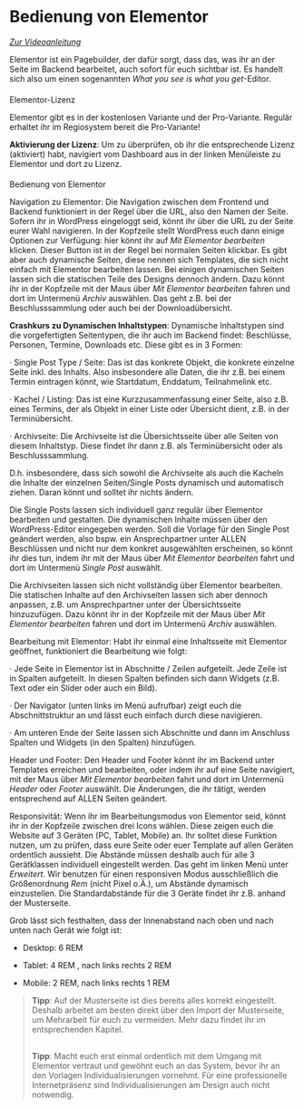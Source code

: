 ﻿# Bedienung von Elementor

[_Zur Videoanleitung_](https://jliberale.sharepoint.com/:v:/s/Bundesvorstand/EVWGRycljONInCbT1zGflO0BY4MQ-beSm1Y6SY4XhFbixg?e=utJofH)

Elementor ist ein Pagebuilder, der dafür sorgt, dass das, was ihr an der Seite im Backend bearbeitet, auch sofort für euch sichtbar ist. Es handelt sich also um einen sogenannten _What you see is what you get_-Editor.

#### 

Elementor-Lizenz

Elementor gibt es in der kostenlosen Variante und der Pro-Variante. Regulär erhaltet ihr im Regiosystem bereit die Pro-Variante!

**Aktivierung der Lizenz**: Um zu überprüfen, ob ihr die entsprechende Lizenz (aktiviert) habt, navigiert vom Dashboard aus in der linken Menüleiste zu Elementor und dort zu Lizenz.

#### 

Bedienung von Elementor

Navigation zu Elementor: Die Navigation zwischen dem Frontend und Backend funktioniert in der Regel über die URL, also den Namen der Seite. Sofern ihr in WordPress eingeloggt seid, könnt ihr über die URL zu der Seite eurer Wahl navigieren. In der Kopfzeile stellt WordPress euch dann einige Optionen zur Verfügung: hier könnt ihr auf _Mit Elementor bearbeiten_ klicken. Dieser Button ist in der Regel bei normalen Seiten klickbar. Es gibt aber auch dynamische Seiten, diese nennen sich Templates, die sich nicht einfach mit Elementor bearbeiten lassen. Bei einigen dynamischen Seiten lassen sich die statischen Teile des Designs dennoch ändern. Dazu könnt ihr in der Kopfzeile mit der Maus über _Mit Elementor bearbeiten_ fahren und dort im Untermenü _Archiv_ auswählen. Das geht z.B. bei der Beschlusssammlung oder auch bei der Downloadübersicht.

**Crashkurs zu Dynamischen Inhaltstypen**: Dynamische Inhaltstypen sind die vorgefertigten Seitentypen, die ihr auch im Backend findet: Beschlüsse, Personen, Termine, Downloads etc. Diese gibt es in 3 Formen:

· Single Post Type / Seite: Das ist das konkrete Objekt, die konkrete einzelne Seite inkl. des Inhalts. Also insbesondere alle Daten, die ihr z.B. bei einem Termin eintragen könnt, wie Startdatum, Enddatum, Teilnahmelink etc.

· Kachel / Listing: Das ist eine Kurzzusammenfassung einer Seite, also z.B. eines Termins, der als Objekt in einer Liste oder Übersicht dient, z.B. in der Terminübersicht.

· Archivseite: Die Archivseite ist die Übersichtsseite über alle Seiten von diesem Inhaltstyp. Diese findet ihr dann z.B. als Terminübersicht oder als Beschlusssammlung.

D.h. insbesondere, dass sich sowohl die Archivseite als auch die Kacheln die Inhalte der einzelnen Seiten/Single Posts dynamisch und automatisch ziehen. Daran könnt und solltet ihr nichts ändern.

Die Single Posts lassen sich individuell ganz regulär über Elementor bearbeiten und gestalten. Die dynamischen Inhalte müssen über den WordPress-Editor eingegeben werden. Soll die Vorlage für den Single Post geändert werden, also bspw. ein Ansprechpartner unter ALLEN Beschlüssen und nicht nur dem konkret ausgewählten erscheinen, so könnt ihr dies tun, indem ihr mit der Maus über _Mit Elementor bearbeiten_ fahrt und dort im Untermenü _Single Post_ auswählt.

Die Archivseiten lassen sich nicht vollständig über Elementor bearbeiten. Die statischen Inhalte auf den Archivseiten lassen sich aber dennoch anpassen, z.B. um Ansprechpartner unter der Übersichtsseite hinzuzufügen. Dazu könnt ihr in der Kopfzeile mit der Maus über _Mit Elementor bearbeiten_ fahren und dort im Untermenü _Archiv_ auswählen.

Bearbeitung mit Elementor: Habt ihr einmal eine Inhaltsseite mit Elementor geöffnet, funktioniert die Bearbeitung wie folgt:

· Jede Seite in Elementor ist in Abschnitte / Zeilen aufgeteilt. Jede Zeile ist in Spalten aufgeteilt. In diesen Spalten befinden sich dann Widgets (z.B. Text oder ein Slider oder auch ein Bild).

· Der Navigator (unten links im Menü aufrufbar) zeigt euch die Abschnittstruktur an und lässt euch einfach durch diese navigieren.

· Am unteren Ende der Seite lassen sich Abschnitte und dann im Anschluss Spalten und Widgets (in den Spalten) hinzufügen.

Header und Footer: Den Header und Footer könnt ihr im Backend unter Templates erreichen und bearbeiten, oder indem ihr auf eine Seite navigiert, mit der Maus über _Mit Elementor bearbeiten_ fahrt und dort im Untermenü _Header_ oder _Footer_ auswählt. Die Änderungen, die ihr tätigt, werden entsprechend auf ALLEN Seiten geändert.

Responsivität: Wenn ihr im Bearbeitungsmodus von Elementor seid, könnt ihr in der Kopfzeile zwischen drei Icons wählen. Diese zeigen euch die Website auf 3 Geräten (PC, Tablet, Mobile) an. Ihr solltet diese Funktion nutzen, um zu prüfen, dass eure Seite oder euer Template auf allen Geräten ordentlich aussieht. Die Abstände müssen deshalb auch für alle 3 Gerätklassen individuell eingestellt werden. Das geht im linken Menü unter _Erweitert_. Wir benutzen für einen responsiven Modus ausschließlich die Größenordnung _Rem_ (nicht Pixel o.Ä.), um Abstände dynamisch einzustellen. Die Standardabstände für die 3 Geräte findet ihr z.B. anhand der Musterseite.

Grob lässt sich festhalten, dass der Innenabstand nach oben und nach unten nach Gerät wie folgt ist:

-   Desktop: 6 REM
    
-   Tablet: 4 REM , nach links rechts 2 REM
    
-   Mobile: 2 REM, nach links rechts 1 REM

    

> **Tipp**: Auf der Musterseite ist dies bereits alles korrekt eingestellt. Deshalb arbeitet am besten direkt über den Import der
> Musterseite, um Mehrarbeit für euch zu vermeiden. Mehr dazu findet ihr
> im entsprechenden Kapitel.
> ##
> **Tipp**: Macht euch erst einmal ordentlich mit dem Umgang mit Elementor vertraut und gewöhnt euch an das System, bevor ihr an den
> Vorlagen Individualisierungen vornehmt. Für eine professionelle
> Internetpräsenz sind Individualisierungen am Design auch nicht
> notwendig.

